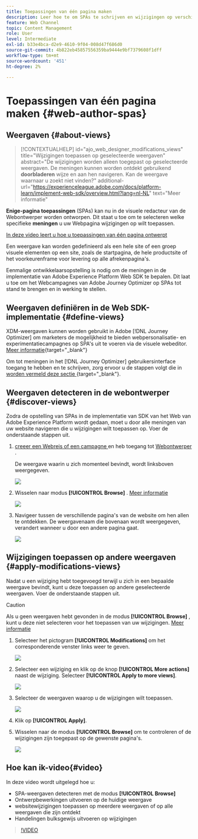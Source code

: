 ```yaml
---
title: Toepassingen van één pagina maken
description: Leer hoe te om SPAs te schrijven en wijzigingen op verschillende meningen in Journey Optimizer toe te passen
feature: Web Channel
topic: Content Management
role: User
level: Intermediate
exl-id: b33e4bca-d2e9-4610-9f04-008d47f686d0
source-git-commit: 4b822eb45857556359ba9444e9bf7379608f1dff
workflow-type: tm+mt
source-wordcount: '451'
ht-degree: 2%

---
```


# Toepassingen van één pagina maken {#web-author-spas}

## Weergaven {#about-views}

>[!CONTEXTUALHELP]
>id="ajo_web_designer_modifications_views"
>title="Wijzigingen toepassen op geselecteerde weergaven"
>abstract="De wijzigingen worden alleen toegepast op geselecteerde weergaven. De meningen kunnen worden ontdekt gebruikend **doorbladeren** wijze en aan hen navigeren. Kan de weergave waarnaar u zoekt niet vinden?"
>additional-url="https://experienceleague.adobe.com/docs/platform-learn/implement-web-sdk/overview.html?lang=nl-NL" text="Meer informatie"

**Enige-pagina toepassingen** (SPAs) kan nu in de visuele redacteur van de Webontwerper worden ontworpen. Dit staat u toe om te selecteren welke specifieke **meningen** u uw Webpagina wijzigingen op wilt toepassen.

[In deze video leert u hoe u toepassingen van één pagina ontwerpt](#video)

Een weergave kan worden gedefinieerd als een hele site of een groep visuele elementen op een site, zoals de startpagina, de hele productsite of het voorkeurenframe voor levering op alle afrekenpagina&#39;s.

Eenmalige ontwikkelaarsopstelling is nodig om de meningen in de implementatie van Adobe Experience Platform Web SDK te bepalen. Dit laat u toe om het Webcampagnes van Adobe Journey Optimizer op SPAs tot stand te brengen en in werking te stellen.

## Weergaven definiëren in de Web SDK-implementatie {#define-views}

XDM-weergaven kunnen worden gebruikt in Adobe [!DNL Journey Optimizer] om marketers de mogelijkheid te bieden webpersonalisatie- en experimentatiecampagnes op SPA&#39;s uit te voeren via de visuele webeditor. [Meer informatie](https://experienceleague.adobe.com/docs/experience-platform/edge/personalization/ajo/web-spa-implementation.html?lang=nl-NL){target="_blank"}

Om tot meningen in het [!DNL Journey Optimizer] gebruikersinterface toegang te hebben en te schrijven, zorg ervoor u de stappen volgt die in [ worden vermeld deze sectie ](https://experienceleague.adobe.com/docs/experience-platform/edge/personalization/ajo/web-spa-implementation.html?lang=nl-NL#implement-xdm-views){target="_blank"}.

## Weergaven detecteren in de webontwerper {#discover-views}

Zodra de opstelling van SPAs in de implementatie van SDK van het Web van Adobe Experience Platform wordt gedaan, moet u door alle meningen van uw website navigeren die u wijzigingen wilt toepassen op. Voer de onderstaande stappen uit.

1. [ creeer een Webreis of een campagne ](create-web.md) en heb toegang tot [ Webontwerper ](web-visual-editor.md).

   De weergave waarin u zich momenteel bevindt, wordt linksboven weergegeven.

   ![](assets/web-designer-view-home.png)

1. Wisselen naar modus **[!UICONTROL Browse]** . [Meer informatie](web-visual-editor.md#browse-mode)

   ![](assets/web-designer-view-browse.png)

1. Navigeer tussen de verschillende pagina&#39;s van de website om hen allen te ontdekken. De weergavenaam die bovenaan wordt weergegeven, verandert wanneer u door een andere pagina gaat.

   ![](assets/web-designer-other-view.png)

## Wijzigingen toepassen op andere weergaven {#apply-modifications-views}

Nadat u een wijziging hebt toegevoegd terwijl u zich in een bepaalde weergave bevindt, kunt u deze toepassen op andere geselecteerde weergaven. Voer de onderstaande stappen uit.

>[!CAUTION]
>
>Als u geen weergaven hebt gevonden in de modus **[!UICONTROL Browse]** , kunt u deze niet selecteren voor het toepassen van uw wijzigingen. [Meer informatie](#discover-views)

1. Selecteer het pictogram **[!UICONTROL Modifications]** om het corresponderende venster links weer te geven.

   ![](assets/web-designer-view-modifications-pane.png)

1. Selecteer een wijziging en klik op de knop **[!UICONTROL More actions]** naast de wijziging. Selecteer **[!UICONTROL Apply to more views]**.

   ![](assets/web-designer-modifications-more-actions.png)

1. Selecteer de weergaven waarop u de wijzigingen wilt toepassen.

   ![](assets/web-designer-modifications-apply-to.png)

1. Klik op **[!UICONTROL Apply]**.

1. Wisselen naar de modus **[!UICONTROL Browse]** om te controleren of de wijzigingen zijn toegepast op de gewenste pagina&#39;s.

   ![](assets/web-designer-modifications-applied-view.png)

## Hoe kan ik-video{#video}

In deze video wordt uitgelegd hoe u:

* SPA-weergaven detecteren met de modus **[!UICONTROL Browse]**
* Ontwerpbewerkingen uitvoeren op de huidige weergave
* websitewijzigingen toepassen op meerdere weergaven of op alle weergaven die zijn ontdekt
* Handelingen bulksgewijs uitvoeren op wijzigingen

>[!VIDEO](https://video.tv.adobe.com/v/3424536/?quality=12&learn=on)

